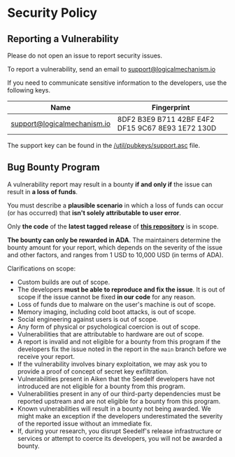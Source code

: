 # Security Policy

## Reporting a Vulnerability

Please do not open an issue to report security issues.

To report a vulnerability, send an email to support@logicalmechanism.io

If you need to communicate sensitive information to the developers, use the following keys.

| Name                        | Fingerprint                                       |
|-----------------------------|---------------------------------------------------|
| support@logicalmechanism.io | 8DF2 B3E9 B711 42BF E4F2 DF15 9C67 8E93 1E72 130D |

The support key can be found in the [/util/pubkeys/support.asc](./util/pubkeys/support.asc) file.

## Bug Bounty Program

A vulnerability report may result in a bounty **if and only if** the issue can result in **a loss of funds**.

You must describe a **plausible scenario** in which a loss of funds can occur (or has occurred) that **isn't solely attributable to user error**.

Only **the code** of the **latest tagged release** of **[this repository](https://github.com/logical-mechanism/Seedelf-Wallet/)** is in scope.

**The bounty can only be rewarded in ADA**. The maintainers determine the bounty amount for your report, which depends on the severity of the issue and other factors, and ranges from 1 USD to 10,000 USD (in terms of ADA).

Clarifications on scope:

- Custom builds are out of scope.
- The developers **must be able to reproduce and fix the issue**. It is out of scope if the issue cannot be fixed **in our code** for any reason.
- Loss of funds due to malware on the user's machine is out of scope.
- Memory imaging, including cold boot attacks, is out of scope.
- Social engineering against users is out of scope.
- Any form of physical or psychological coercion is out of scope.
- Vulnerabilities that are attributable to hardware are out of scope.
- A report is invalid and not eligible for a bounty from this program if the developers fix the issue noted in the report in the `main` branch before we receive your report.
- If the vulnerability involves binary exploitation, we may ask you to provide a proof of concept of secret key exfiltration.
- Vulnerabilities present in Aiken that the Seedelf developers have not introduced are not eligible for a bounty from this program.
- Vulnerabilities present in any of our third-party dependencies must be reported upstream and are not eligible for a bounty from this program.
- Known vulnerabilities will result in a bounty not being awarded. We might make an exception if the developers underestimated the severity of the reported issue without an immediate fix.
- If, during your research, you disrupt Seedelf's release infrastructure or services or attempt to coerce its developers, you will not be awarded a bounty.